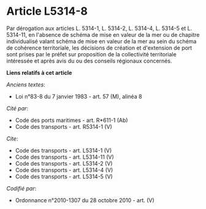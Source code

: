 # Article L5314-8

Par dérogation aux articles L. 5314-1, L. 5314-2, L. 5314-4, L. 5314-5 et L. 5314-11, en l'absence de schéma de mise en
valeur de la mer ou de chapitre individualisé valant schéma de mise en valeur de la mer au sein du schéma de cohérence
territoriale, les décisions de création et d'extension de port sont prises par le préfet sur proposition de la collectivité
territoriale intéressée et après avis du ou des conseils régionaux concernés.

**Liens relatifs à cet article**

_Anciens textes_:

  - Loi n°83-8 du 7 janvier 1983 - art. 57 (M), alinéa 8

_Cité par_:

  - Code des ports maritimes - art. R*611-1 (Ab)
  - Code des transports - art. R5314-1 (V)

_Cite_:

  - Code des transports - art. L5314-1 (V)
  - Code des transports - art. L5314-11 (V)
  - Code des transports - art. L5314-2 (V)
  - Code des transports - art. L5314-4 (V)
  - Code des transports - art. L5314-5 (V)

_Codifié par_:

  - Ordonnance n°2010-1307 du 28 octobre 2010 - art. (V)
